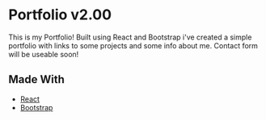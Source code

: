 # Portfolio v2.00 
This is my Portfolio! Built using React and Bootstrap i've created a simple portfolio with links to some projects and some info about me. Contact form will be useable soon!

## Made With
- [React](https://reactjs.org/)
- [Bootstrap](https://getbootstrap.com/)
